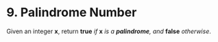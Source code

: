 # 9. Palindrome Number

Given an integer **x**, return **true** _if_ **x** _is a **palindrome**, and_ **false** _otherwise_.
